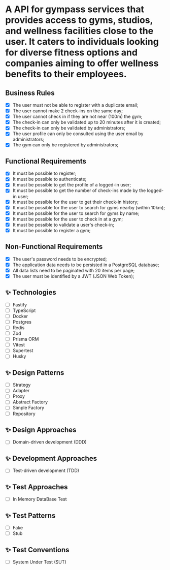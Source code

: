 # A API for gympass services that provides access to gyms, studios, and wellness facilities close to the user. It caters to individuals looking for diverse fitness options and companies aiming to offer wellness benefits to their employees.

##  Business Rules

- [x] The user must not be able to register with a duplicate email;
- [x] The user cannot make 2 check-ins on the same day;
- [x] The user cannot check in if they are not near (100m) the gym;
- [x] The check-in can only be validated up to 20 minutes after it is created;
- [x] The check-in can only be validated by administrators;
- [x] The user profile can only be consulted using the user email by administrators;
- [x] The gym can only be registered by administrators;

## Functional Requirements

- [x] It must be possible to register;
- [x] It must be possible to authenticate;
- [x] It must be possible to get the profile of a logged-in user;
- [x] It must be possible to get the number of check-ins made by the logged-in user;
- [x] It must be possible for the user to get their check-in history;
- [x] It must be possible for the user to search for gyms nearby (within 10km);
- [x] It must be possible for the user to search for gyms by name;
- [x] It must be possible for the user to check in at a gym;
- [x] It must be possible to validate a user's check-in;
- [x] It must be possible to register a gym;

## Non-Functional Requirements

- [x] The user's password needs to be encrypted;
- [x] The application data needs to be persisted in a PostgreSQL database;
- [x] All data lists need to be paginated with 20 items per page;
- [x] The user must be identified by a JWT (JSON Web Token);

## ✨ Technologies

- [ ] Fastify
- [ ] TypeScript
- [ ] Docker
- [ ] Postgres
- [ ] Redis
- [ ] Zod
- [ ] Prisma ORM
- [ ] Vitest
- [ ] Supertest
- [ ] Husky

## ✨ Design Patterns

- [ ] Strategy
- [ ] Adapter
- [ ] Proxy
- [ ] Abstract Factory
- [ ] Simple Factory
- [ ] Repository

## ✨ Design Approaches

- [ ] Domain-driven development (DDD)

## ✨ Development Approaches

- [ ] Test-driven development (TDD)

## ✨ Test Approaches

- [ ] In Memory DataBase Test

## ✨ Test Patterns

- [ ] Fake
- [ ] Stub

## ✨ Test Conventions

- [ ] System Under Test (SUT)
